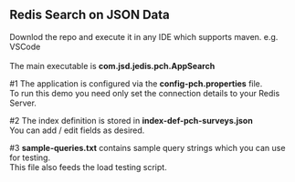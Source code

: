 <h2>Redis Search on JSON Data</h2>

Downlod the repo and execute it in any IDE which supports maven. e.g. VSCode<br><br>
The main executable is <b>com.jsd.jedis.pch.AppSearch</b>

#1 The application is configured via the <b>config-pch.properties</b> file.<br>
To run this demo you need only set the connection details to your Redis Server.

#2 The index definition is stored in <b>index-def-pch-surveys.json</b><br>
You can add / edit fields as desired.

#3 <b>sample-queries.txt</b> contains sample query strings which you can use for testing.<br>
This file also feeds the load testing script.
